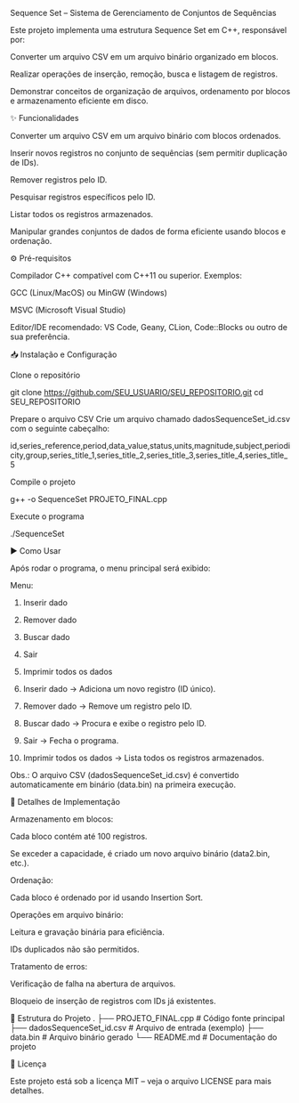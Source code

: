 Sequence Set – Sistema de Gerenciamento de Conjuntos de Sequências

Este projeto implementa uma estrutura Sequence Set em C++, responsável por:

Converter um arquivo CSV em um arquivo binário organizado em blocos.

Realizar operações de inserção, remoção, busca e listagem de registros.

Demonstrar conceitos de organização de arquivos, ordenamento por blocos e armazenamento eficiente em disco.

✨ Funcionalidades

Converter um arquivo CSV em um arquivo binário com blocos ordenados.

Inserir novos registros no conjunto de sequências (sem permitir duplicação de IDs).

Remover registros pelo ID.

Pesquisar registros específicos pelo ID.

Listar todos os registros armazenados.

Manipular grandes conjuntos de dados de forma eficiente usando blocos e ordenação.

⚙️ Pré-requisitos

Compilador C++ compatível com C++11 ou superior. Exemplos:

GCC (Linux/MacOS) ou MinGW (Windows)

MSVC (Microsoft Visual Studio)

Editor/IDE recomendado: VS Code, Geany, CLion, Code::Blocks ou outro de sua preferência.

📥 Instalação e Configuração

Clone o repositório

git clone https://github.com/SEU_USUARIO/SEU_REPOSITORIO.git
cd SEU_REPOSITORIO


Prepare o arquivo CSV
Crie um arquivo chamado dadosSequenceSet_id.csv com o seguinte cabeçalho:

id,series_reference,period,data_value,status,units,magnitude,subject,periodicity,group,series_title_1,series_title_2,series_title_3,series_title_4,series_title_5


Compile o projeto

g++ -o SequenceSet PROJETO_FINAL.cpp


Execute o programa

./SequenceSet

▶️ Como Usar

Após rodar o programa, o menu principal será exibido:

Menu:
1. Inserir dado
2. Remover dado
3. Buscar dado
4. Sair
5. Imprimir todos os dados


1. Inserir dado → Adiciona um novo registro (ID único).

2. Remover dado → Remove um registro pelo ID.

3. Buscar dado → Procura e exibe o registro pelo ID.

4. Sair → Fecha o programa.

5. Imprimir todos os dados → Lista todos os registros armazenados.

Obs.: O arquivo CSV (dadosSequenceSet_id.csv) é convertido automaticamente em binário (data.bin) na primeira execução.

🔑 Detalhes de Implementação

Armazenamento em blocos:

Cada bloco contém até 100 registros.

Se exceder a capacidade, é criado um novo arquivo binário (data2.bin, etc.).

Ordenação:

Cada bloco é ordenado por id usando Insertion Sort.

Operações em arquivo binário:

Leitura e gravação binária para eficiência.

IDs duplicados não são permitidos.

Tratamento de erros:

Verificação de falha na abertura de arquivos.

Bloqueio de inserção de registros com IDs já existentes.

📂 Estrutura do Projeto
.
├── PROJETO_FINAL.cpp   # Código fonte principal
├── dadosSequenceSet_id.csv   # Arquivo de entrada (exemplo)
├── data.bin            # Arquivo binário gerado
└── README.md           # Documentação do projeto

📜 Licença

Este projeto está sob a licença MIT – veja o arquivo LICENSE
 para mais detalhes.
